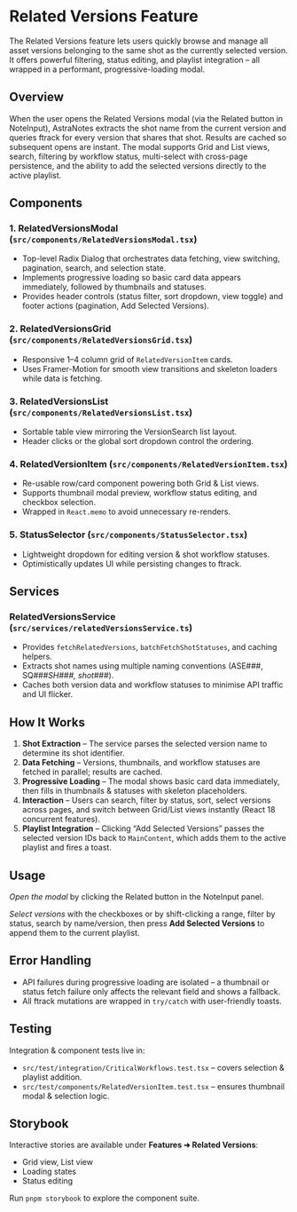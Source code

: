 # Related Versions Feature

The Related Versions feature lets users quickly browse and manage all asset versions belonging to the same shot as the currently selected version. It offers powerful filtering, status editing, and playlist integration – all wrapped in a performant, progressive-loading modal.

## Overview

When the user opens the Related Versions modal (via the Related button in NoteInput), AstraNotes extracts the shot name from the current version and queries ftrack for every version that shares that shot.  Results are cached so subsequent opens are instant.  The modal supports Grid and List views, search, filtering by workflow status, multi-select with cross-page persistence, and the ability to add the selected versions directly to the active playlist.

## Components

### 1. RelatedVersionsModal (`src/components/RelatedVersionsModal.tsx`)
* Top-level Radix Dialog that orchestrates data fetching, view switching, pagination, search, and selection state.
* Implements progressive loading so basic card data appears immediately, followed by thumbnails and statuses.
* Provides header controls (status filter, sort dropdown, view toggle) and footer actions (pagination, Add Selected Versions).

### 2. RelatedVersionsGrid (`src/components/RelatedVersionsGrid.tsx`)
* Responsive 1–4 column grid of `RelatedVersionItem` cards.
* Uses Framer-Motion for smooth view transitions and skeleton loaders while data is fetching.

### 3. RelatedVersionsList (`src/components/RelatedVersionsList.tsx`)
* Sortable table view mirroring the VersionSearch list layout.
* Header clicks or the global sort dropdown control the ordering.

### 4. RelatedVersionItem (`src/components/RelatedVersionItem.tsx`)
* Re-usable row/card component powering both Grid & List views.
* Supports thumbnail modal preview, workflow status editing, and checkbox selection.
* Wrapped in `React.memo` to avoid unnecessary re-renders.

### 5. StatusSelector (`src/components/StatusSelector.tsx`)
* Lightweight dropdown for editing version & shot workflow statuses.
* Optimistically updates UI while persisting changes to ftrack.

## Services

### RelatedVersionsService (`src/services/relatedVersionsService.ts`)
* Provides `fetchRelatedVersions`, `batchFetchShotStatuses`, and caching helpers.
* Extracts shot names using multiple naming conventions (ASE###, SQ###_SH###, shot_###).
* Caches both version data and workflow statuses to minimise API traffic and UI flicker.

## How It Works

1. **Shot Extraction** – The service parses the selected version name to determine its shot identifier.
2. **Data Fetching** – Versions, thumbnails, and workflow statuses are fetched in parallel; results are cached.
3. **Progressive Loading** – The modal shows basic card data immediately, then fills in thumbnails & statuses with skeleton placeholders.
4. **Interaction** – Users can search, filter by status, sort, select versions across pages, and switch between Grid/List views instantly (React 18 concurrent features).
5. **Playlist Integration** – Clicking “Add Selected Versions” passes the selected version IDs back to `MainContent`, which adds them to the active playlist and fires a toast.

## Usage

*Open the modal* by clicking the Related button in the NoteInput panel.

*Select versions* with the checkboxes or by shift-clicking a range, filter by status, search by name/version, then press **Add Selected Versions** to append them to the current playlist.

## Error Handling

* API failures during progressive loading are isolated – a thumbnail or status fetch failure only affects the relevant field and shows a fallback.
* All ftrack mutations are wrapped in `try/catch` with user-friendly toasts.

## Testing

Integration & component tests live in:
* `src/test/integration/CriticalWorkflows.test.tsx` – covers selection & playlist addition.
* `src/test/components/RelatedVersionItem.test.tsx` – ensures thumbnail modal & selection logic.

## Storybook

Interactive stories are available under **Features ➜ Related Versions**:
* Grid view, List view
* Loading states
* Status editing

Run `pnpm storybook` to explore the component suite. 